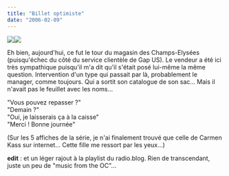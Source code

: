 ```yaml
---
title: "Billet optimiste"
date: "2006-02-09"
---
```


![](images/carmengap.jpg)![](images/gapagewash.jpg)

Eh bien, aujourd'hui, ce fut le tour du magasin des Champs-Elysées (puisqu'échec du côté du service clientèle de Gap US). Le vendeur a été ici très sympathique puisqu'il m'a dit qu'il s'était posé lui-même la même question. Intervention d'un type qui passait par là, probablement le manager, comme toujours. Qui a sortit son catalogue de son sac... Mais il n'avait pas le feuillet avec les noms...

"Vous pouvez repasser ?"  
"Demain ?"  
"Oui, je laisserais ça à la caisse"  
"Merci ! Bonne journée"

(Sur les 5 affiches de la série, je n'ai finalement trouvé que celle de Carmen Kass sur internet... Cette fille me ressort par les yeux...)

**edit** : et un léger rajout à la playlist du radio.blog. Rien de transcendant, juste un peu de "music from the OC"...
